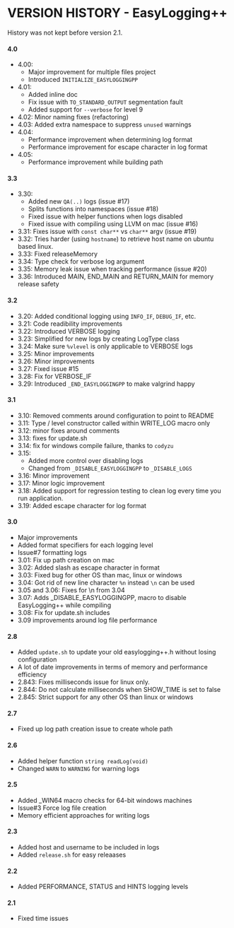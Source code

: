 VERSION HISTORY - EasyLogging++
===============================

History was not kept before version 2.1.

#### 4.0
 * 4.00:
    - Major improvement for multiple files project
    - Introduced `INITIALIZE_EASYLOGGINGPP`
 * 4.01:
    - Added inline doc
    - Fix issue with `TO_STANDARD_OUTPUT` segmentation fault
    - Added support for `--verbose` for level 9
 * 4.02: Minor naming fixes (refactoring)
 * 4.03: Added extra namespace to suppress `unused` warnings
 * 4.04:
    - Performance improvement when determining log format
    - Performance improvement for escape character in log format
 * 4.05:
    - Performance improvement while building path

#### 3.3
 * 3.30:
    - Added new `QA(..)` logs (issue #17)
    - Splits functions into namespaces (issue #18)
    - Fixed issue with helper functions when logs disabled
    - Fixed issue with compiling using LLVM on mac (issue #16)
 * 3.31: Fixes issue with `const char**` vs `char**` argv (issue #19)
 * 3.32: Tries harder (using `hostname`) to retrieve host name on ubuntu based linux.
 * 3.33: Fixed releaseMemory
 * 3.34: Type check for verbose log argument
 * 3.35: Memory leak issue when tracking performance (issue #20)
 * 3.36: Introduced MAIN, END_MAIN and RETURN_MAIN for memory release safety

#### 3.2
 * 3.20: Added conditional logging using `INFO_IF`, `DEBUG_IF`, etc.
 * 3.21: Code readibility improvements
 * 3.22: Introduced VERBOSE logging
 * 3.23: Simplified for new logs by creating LogType class
 * 3.24: Make sure `%vlevel` is only applicable to VERBOSE logs
 * 3.25: Minor improvements
 * 3.26: Minor improvements
 * 3.27: Fixed issue #15
 * 3.28: Fix for VERBOSE_IF
 * 3.29: Introduced `_END_EASYLOGGINGPP` to make valgrind happy
 
#### 3.1
 * 3.10: Removed comments around configuration to point to README
 * 3.11: Type / level constructor called within WRITE_LOG macro only 
 * 3.12: minor fixes around comments
 * 3.13: fixes for update.sh
 * 3.14: fix for windows compile failure, thanks to `codyzu`
 * 3.15: 
    - Added more control over disabling logs
    - Changed from `_DISABLE_EASYLOGGINGPP` to `_DISABLE_LOGS`
 * 3.16: Minor improvement
 * 3.17: Minor logic improvement
 * 3.18: Added support for regression testing to clean log every time you run application.
 * 3.19: Added escape character for log format

#### 3.0
 * Major improvements
 * Added format specifiers for each logging level
 * Issue#7 formatting logs
 * 3.01: Fix up path creation on mac
 * 3.02: Added slash as escape character in format
 * 3.03: Fixed bug for other OS than mac, linux or windows
 * 3.04: Got rid of new line character `%n` instead `\n` can be used
 * 3.05 and 3.06: Fixes for \n from 3.04
 * 3.07: Adds _DISABLE_EASYLOGGINGPP, macro to disable EasyLogging++ while compiling
 * 3.08: Fix for update.sh includes
 * 3.09 improvements around log file performance

#### 2.8
 * Added `update.sh` to update your old easylogging++.h without losing configuration
 * A lot of date improvements in terms of memory and performance efficiency
 * 2.843: Fixes milliseconds issue for linux only.
 * 2.844: Do not calculate milliseconds when SHOW_TIME is set to false
 * 2.845: Strict support for any other OS than linux or windows

#### 2.7
 * Fixed up log path creation issue to create whole path

#### 2.6
 * Added helper function `string readLog(void)`
 * Changed `WARN` to `WARNING` for warning logs

#### 2.5
 * Added _WIN64 macro checks for 64-bit windows machines
 * Issue#3 Force log file creation
 * Memory efficient approaches for writing logs

#### 2.3
 * Added host and username to be included in logs
 * Added `release.sh` for easy releaases

#### 2.2
 * Added PERFORMANCE, STATUS and HINTS logging levels

#### 2.1
 * Fixed time issues
